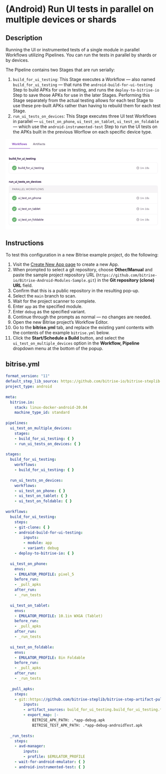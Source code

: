 # (Android) Run UI tests in parallel on multiple devices or shards

## Description

Running the UI or instrumented tests of a single module in parallel Workflows utilizing Pipelines. You can run the tests in parallel by shards or by devices.

The Pipeline contains two Stages that are run serially:

1. `build_for_ui_testing`: This Stage executes a Workflow — also named `build_for_ui_testing` — that runs the `android-build-for-ui-testing` Step to build APKs for use in testing, and runs the `deploy-to-bitrise-io` Step to save those APKs for use in the later Stages. Performing this Stage separately from the actual testing allows for each test Stage to use these pre-built APKs rather than having to rebuild them for each test Stage.
1. `run_ui_tests_on_devices`: This Stage executes three UI test Workflows in parallel — `ui_test_on_phone`, `ui_test_on_tablet`, `ui_test_on_foldable` — which use the `android-instrumented-test` Step to run the UI tests on the APKs built in the previous Worflow on each specific device type.

![A screenshot of the example Pipeline in Bitrise's web UI](./android-parallel-ui-tests-on-multiple-devices.png)

## Instructions

To test this configuration in a new Bitrise example project, do the following:

1. Visit the [Create New App page](https://app.bitrise.io/apps/add) to create a new App.
1. When prompted to select a git repository, choose **Other/Manual** and paste the sample project repository URL (`https://github.com/bitrise-io/Bitrise-Android-Modules-Sample.git`) in the **Git repository (clone) URL** field.
1. Confirm that this is a public repository in the resulting pop-up.
1. Select the `main` branch to scan.
1. Wait for the project scanner to complete.
1. Enter `app` as the specified module.
1. Enter `debug` as the specified variant.
1. Continue through the prompts as normal — no changes are needed.
1. Open the new Bitrise project’s Workflow Editor.
1. Go to the **bitrise.yml** tab, and replace the existing yaml contents with the contents of the example `bitrise.yml` below.
1. Click the **Start/Schedule a Build** button, and select the `ui_test_on_multiple_devices` option in the **Workflow, Pipeline** dropdown menu at the bottom of the popup.

## bitrise.yml

```yaml
format_version: "11"
default_step_lib_source: https://github.com/bitrise-io/bitrise-steplib.git
project_type: android

meta:
  bitrise.io:
    stack: linux-docker-android-20.04
    machine_type_id: standard

pipelines:
  ui_test_on_multiple_devices:
    stages:
    - build_for_ui_testing: { }
    - run_ui_tests_on_devices: { }

stages:
  build_for_ui_testing:
    workflows:
    - build_for_ui_testing: { }

  run_ui_tests_on_devices:
    workflows:
    - ui_test_on_phone: { }
    - ui_test_on_tablet: { }
    - ui_test_on_foldable: { }

workflows:
  build_for_ui_testing:
    steps:
    - git-clone: { }
    - android-build-for-ui-testing:
        inputs:
        - module: app
        - variant: debug
    - deploy-to-bitrise-io: { }

  ui_test_on_phone:
    envs:
    - EMULATOR_PROFILE: pixel_5
    before_run:
    - _pull_apks
    after_run:
    - _run_tests

  ui_test_on_tablet:
    envs:
    - EMULATOR_PROFILE: 10.1in WXGA (Tablet)
    before_run:
    - _pull_apks
    after_run:
    - _run_tests

  ui_test_on_foldable:
    envs:
    - EMULATOR_PROFILE: 8in Foldable
    before_run:
    - _pull_apks
    after_run:
    - _run_tests

  _pull_apks:
    steps:
    - git::https://github.com/bitrise-steplib/bitrise-step-artifact-pull.git@main:
        inputs:
        - artifact_sources: build_for_ui_testing.build_for_ui_testing.*
        - export_map: |-
            BITRISE_APK_PATH: .*app-debug.apk
            BITRISE_TEST_APK_PATH: .*app-debug-androidTest.apk

  _run_tests:
    steps:
    - avd-manager:
        inputs:
        - profile: $EMULATOR_PROFILE
    - wait-for-android-emulator: { }
    - android-instrumented-test: { }
```
